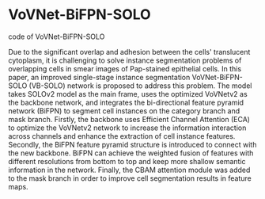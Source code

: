 # VoVNet-BiFPN-SOLO
code of VoVNet-BiFPN-SOLO

Due to the significant overlap and adhesion between the cells' translucent cytoplasm, it is challenging to solve instance segmentation problems of overlapping cells in smear images of Pap-stained epithelial cells. In this paper, an improved single-stage instance segmentation VoVNet-BiFPN-SOLO (VB-SOLO) network is proposed to address this problem. The model takes SOLOv2 model as the main frame, uses the optimized VoVNetv2 as the backbone network, and integrates the bi-directional feature pyramid network (BiFPN) to segment cell instances on the category branch and mask branch. Firstly, the backbone uses Efficient Channel Attention (ECA) to optimize the VoVNetv2 network to increase the information interaction across channels and enhance the extraction of cell instance features. Secondly, the BiFPN feature pyramid structure is introduced to connect with the new backbone. BiFPN can achieve the weighted fusion of features with different resolutions from bottom to top and keep more shallow semantic information in the network. Finally, the CBAM attention module was added to the mask branch in order to improve cell segmentation results in feature maps.

